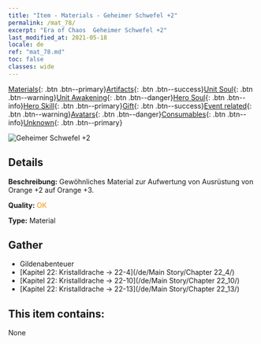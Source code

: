 ```yaml
---
title: "Item - Materials - Geheimer Schwefel +2"
permalink: /mat_78/
excerpt: "Era of Chaos  Geheimer Schwefel +2"
last_modified_at: 2021-05-18
locale: de
ref: "mat_78.md"
toc: false
classes: wide
---
```

 [Materials](/ItemsDE/){: .btn .btn--primary}[Artifacts](/ItemsDE/Artifacts/){: .btn .btn--success}[Unit Soul](/ItemsDE/UnitSoul/){: .btn .btn--warning}[Unit Awakening](/ItemsDE/UnitAwakening/){: .btn .btn--danger}[Hero Soul](/ItemsDE/HeroSoul/){: .btn .btn--info}[Hero Skill](/ItemsDE/HeroSkill/){: .btn .btn--primary}[Gift](/ItemsDE/Gift/){: .btn .btn--success}[Event related](/ItemsDE/Events/){: .btn .btn--warning}[Avatars](/ItemsDE/Avatars/){: .btn .btn--danger}[Consumables](/ItemsDE/Consumables/){: .btn .btn--info}[Unknown](/ItemsDE/Unknown/){: .btn .btn--primary}

 ![Geheimer Schwefel +2](/images/t/i_cailiao_liuhuang3.png)

## Details
 **Beschreibung:** Gewöhnliches Material zur Aufwertung von Ausrüstung von Orange +2 auf Orange +3.

 **Quality:** <span style="color: #FF8C00">OK</span>

 **Type:** Material

## Gather

*    Gildenabenteuer 
*    [Kapitel 22: Kristalldrache -> 22-4](/de/Main Story/Chapter 22_4/) 
*    [Kapitel 22: Kristalldrache -> 22-10](/de/Main Story/Chapter 22_10/) 
*    [Kapitel 22: Kristalldrache -> 22-13](/de/Main Story/Chapter 22_13/) 

## This item contains:

  None

